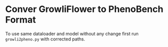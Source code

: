 # Conver GrowliFlower to PhenoBench Format

To use same dataloader and model without any change first run `growli2pheno.py` with corrected paths.